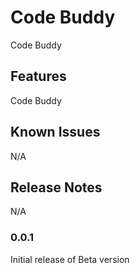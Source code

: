 # Code Buddy

Code Buddy

## Features

Code Buddy

## Known Issues

N/A

## Release Notes

N/A

### 0.0.1

Initial release of Beta version
